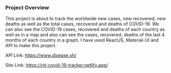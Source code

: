 ### Project Overview
This project is about to track the worldwide new cases, new recovered, new deaths as well as the total cases, recovered and deaths of COVID-19. We can also see the COVID-19 cases, recovered and deaths of each country as well as in a map and also can see the cases, recovered, deaths of the last 4 months of each country in a graph. I have used ReactJS, Material-UI and API to make this project.

API Link: https://www.disease.sh/

Site Link: https://nit-covid-19-tracker.netlify.app/

